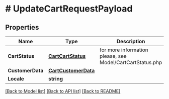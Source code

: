 # # UpdateCartRequestPayload


## Properties 


Name | Type | Description | Notes
------------ | ------------- | ------------- | -------------
**CartStatus**| [**CartCartStatus**](CartCartStatus.md) |  for more information please, see Model/CartCartStatus.php  | [optional] [default to CARTCARTSTATUS_UNKNOWN]
**CustomerData**| [**CartCustomerData**](CartCustomerData.md) |   | [optional]
**Locale**| **string** |   | [optional]


[[Back to Model list]](../../README.md#models) [[Back to API list]](../../README.md#endpoints) [[Back to README]](../../README.md)

